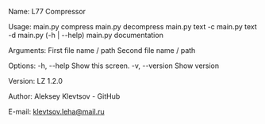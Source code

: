 Name: 
    L77 Compressor

Usage:
    main.py compress <name1> <name2>
    main.py decompress <name1> <name2>
    main.py text -c
    main.py text -d
    main.py (-h | --help)
    main.py documentation

Arguments:
    <num1>       First file name / path
    <num2>       Second file name / path

Options:
    -h, --help     Show this screen.
    -v, --version  Show version

Version: 
    LZ 1.2.0

Author: 
    Aleksey Klevtsov - GitHub

E-mail: 
    klevtsov.leha@mail.ru 